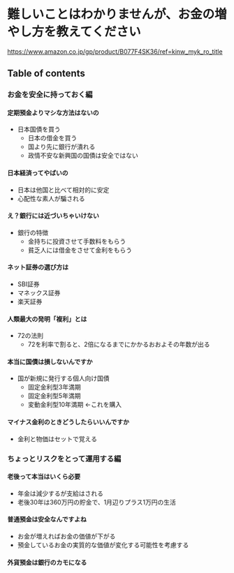 # 難しいことはわかりませんが、お金の増やし方を教えてください

<https://www.amazon.co.jp/gp/product/B077F4SK36/ref=kinw_myk_ro_title>

## Table of contents

### お金を安全に持っておく編

#### 定期預金よりマシな方法はないの

- 日本国債を買う
  - 日本の借金を買う
  - 国より先に銀行が潰れる
  - 政情不安な新興国の国債は安全ではない

#### 日本経済ってやばいの

- 日本は他国と比べて相対的に安定
- 心配性な素人が騙される

#### え？銀行には近づいちゃいけない

- 銀行の特徴
  - 金持ちに投資させて手数料をもらう
  - 貧乏人には借金をさせて金利をもらう

#### ネット証券の選び方は

- SBI証券
- マネックス証券
- 楽天証券

#### 人類最大の発明「複利」とは

- 72の法則
  - 72を利率で割ると、2倍になるまでにかかるおおよその年数が出る

#### 本当に国債は損しないんですか

- 国が新規に発行する個人向け国債
  - 固定金利型3年満期
  - 固定金利型5年満期
  - 変動金利型10年満期 <-これを購入

#### マイナス金利のときどうしたらいいんですか

- 金利と物価はセットで覚える

### ちょっとリスクをとって運用する編

#### 老後って本当はいくら必要

- 年金は減少するが支給はされる
- 老後30年は360万円の貯金で、1月辺りプラス1万円の生活

#### 普通預金は安全なんですよね

- お金が増えればお金の価値が下がる
- 預金しているお金の実質的な価値が変化する可能性を考慮する

#### 外貨預金は銀行のカモになる
